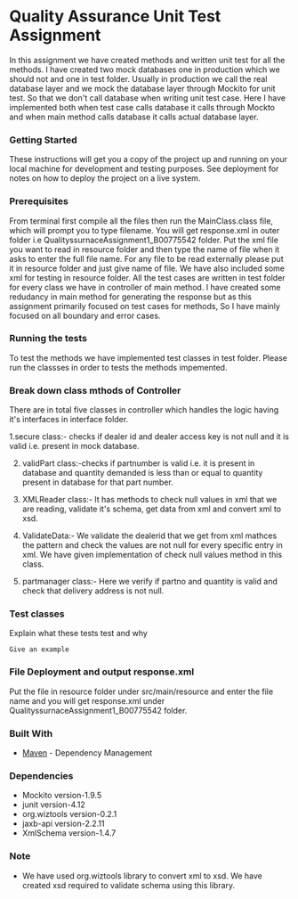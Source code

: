 # Quality Assurance Unit Test Assignment

In this assignment we have created methods and written unit test for all the methods. I have created two mock databases one in production which we should not and one in test folder. Usually in production we call the real database layer and we mock the database layer through Mockito for unit test. So that we don't call database when writing unit test case. Here I have implemented both when test case calls database it calls through Mockto and when main method calls database it calls actual database layer.

### Getting Started
These instructions will get you a copy of the project up and running on your local machine for development and testing purposes. See deployment for notes on how to deploy the project on a live system.

### Prerequisites
From terminal first compile all the files then run the MainClass.class file, which will prompt you to type filename. You will get response.xml in outer folder i.e QualityssurnaceAssignment1_B00775542 folder. 
Put the xml file you want to read in resource folder and then type the name of file when it asks to enter the full file name.
For any file to be read externally please put it in resource folder and just give name of file. We have also included some xml for testing in resource folder. All the test cases are written in test folder for every class we have in controller of main method. I have created some redudancy in main method for generating the response but as this assignment primarily focused on test cases for methods, So I have mainly focused on all boundary and error cases.


### Running the tests
To test the methods we have implemented test classes in test folder. Please run the classses in order to tests the methods impemented. 

### Break down class mthods of Controller
There are in total five classes in controller which handles the logic having it's interfaces in interface folder.


 1.secure class:- checks if dealer id and dealer access key is not null and it is valid i.e. present in mock database.

2. validPart class:-checks if partnumber is valid i.e. it is present in database and quantity demanded is less than or equal to quantity present in database for that part number.

3. XMLReader class:- It has methods to check null values in xml that we are reading, validate it's schema, get data from xml and convert xml to xsd.

4. ValidateData:- We validate the dealerid that we get from xml mathces the pattern and check the values are not null for every specific entry in xml. We have given implementation of check null values method in this class.

5. partmanager class:- Here we verify if partno and quantity is valid and check that delivery address is not null. 

### Test classes
Explain what these tests test and why

```
Give an example
```

### File Deployment and output response.xml
Put the file in resource folder under src/main/resource and enter the file name and you will get response.xml under QualityssurnaceAssignment1_B00775542 folder. 

### Built With
* [Maven](https://maven.apache.org/) - Dependency Management

### Dependencies
* Mockito version-1.9.5
* junit version-4.12
* org.wiztools version-0.2.1
* jaxb-api version-2.2.11
* XmlSchema version-1.4.7
 
 ### Note
 * We have used org.wiztools library to convert xml to xsd. We have created xsd required to validate schema using this library.

